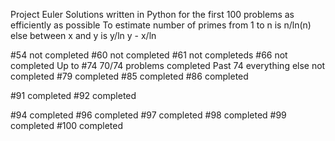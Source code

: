 Project Euler
 Solutions written in Python for the first 100 problems as efficiently as possible
 To estimate number of primes from 1 to n is n/ln(n) else between x and y is y/ln y - x/ln

#54 not completed
#60 not completed
#61 not completeds
#66 not completed
Up to #74 70/74 problems completed
Past 74 everything else not completed
#79 completed
#85 completed
#86 completed

#91 completed
#92 completed

#94 completed
#96 completed
#97 completed
#98 completed
#99 completed
#100 completed